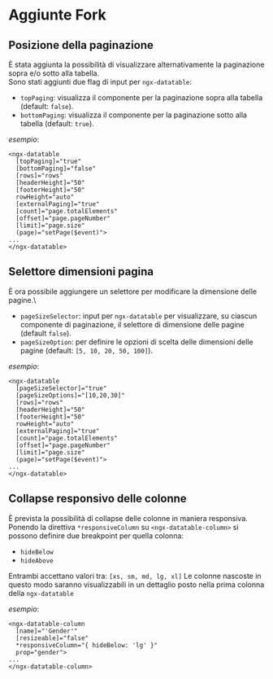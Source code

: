 # Aggiunte Fork

## Posizione della paginazione

È stata aggiunta la possibilità di visualizzare alternativamente la paginazione sopra e/o sotto alla tabella.\
Sono stati aggiunti due flag di input per `ngx-datatable`:

- `topPaging`: visualizza il componente per la paginazione sopra alla tabella (default: `false`).
- `bottomPaging`: visualizza il componente per la paginazione sotto alla tabella (default: `true`).

_esempio_:

```
<ngx-datatable
  [topPaging]="true"
  [bottomPaging]="false"
  [rows]="rows"
  [headerHeight]="50"
  [footerHeight]="50"
  rowHeight="auto"
  [externalPaging]="true"
  [count]="page.totalElements"
  [offset]="page.pageNumber"
  [limit]="page.size"
  (page)="setPage($event)">
...
</ngx-datatable>
```

## Selettore dimensioni pagina

È ora possibile aggiungere un selettore per modificare la dimensione delle pagine.\

- `pageSizeSelector`: input per `ngx-datatable` per visualizzare, su ciascun componente di paginazione, il selettore di dimensione delle pagine (default `false`).
- `pageSizeOption`: per definire le opzioni di scelta delle dimensioni delle pagine (default: `[5, 10, 20, 50, 100]`).

_esempio_:

```
<ngx-datatable
  [pageSizeSelector]="true"
  [pageSizeOptions]="[10,20,30]"
  [rows]="rows"
  [headerHeight]="50"
  [footerHeight]="50"
  rowHeight="auto"
  [externalPaging]="true"
  [count]="page.totalElements"
  [offset]="page.pageNumber"
  [limit]="page.size"
  (page)="setPage($event)">
...
</ngx-datatable>
```

## Collapse responsivo delle colonne

È prevista la possibilità di collapse delle colonne in maniera responsiva.
Ponendo la direttiva `*responsiveColumn` su `<ngx-datatable-column>` si possono definire due breakpoint per quella colonna:

- `hideBelow`
- `hideAbove`

Entrambi accettano valori tra: `[xs, sm, md, lg, xl]`
Le colonne nascoste in questo modo saranno visualizzabili in un dettaglio posto nella prima colonna della `ngx-datatable`

_esempio_:

```
<ngx-datatable-column
  [name]="'Gender'"
  [resizeable]="false"
  *responsiveColumn="{ hideBelow: 'lg' }"
  prop="gender">
...
</ngx-datatable-column>
```
